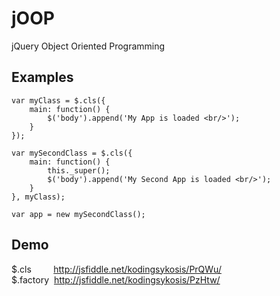 jOOP
==========

jQuery Object Oriented Programming

Examples
--

	var myClass = $.cls({
		main: function() {
			$('body').append('My App is loaded <br/>');
		}
	});

	var mySecondClass = $.cls({
		main: function() {
			this._super();
			$('body').append('My Second App is loaded <br/>');
		}
	}, myClass);

	var app = new mySecondClass();

Demo
--
$.cls&nbsp;&nbsp;&nbsp;&nbsp;&nbsp;&nbsp;&nbsp;&nbsp;
<http://jsfiddle.net/kodingsykosis/PrQWu/><br/>
$.factory&nbsp;
<http://jsfiddle.net/kodingsykosis/PzHtw/>
